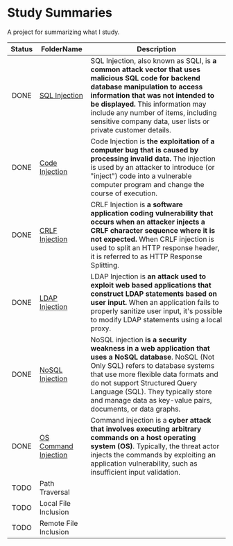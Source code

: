 # Study Summaries
A project for summarizing what I study.

|Status         |FolderName                                                                                                                         |Description
|:-:            |-                                                                                                                                  |-
|DONE           |[SQL Injection](https://github.com/MichaelZaslavsky/study-summaries/tree/master/Security/Injection%20Flaws/SQL%20Injection)        |SQL Injection, also known as SQLI, is **a common attack vector that uses malicious SQL code for backend database manipulation to access information that was not intended to be displayed.** This information may include any number of items, including sensitive company data, user lists or private customer details.
|DONE           |[Code Injection](https://github.com/MichaelZaslavsky/study-summaries/tree/master/Security/Injection%20Flaws/Code%20Injection)      |Code Injection is **the exploitation of a computer bug that is caused by processing invalid data.** The injection is used by an attacker to introduce (or "inject") code into a vulnerable computer program and change the course of execution.
|DONE           |[CRLF Injection](https://github.com/MichaelZaslavsky/study-summaries/tree/master/Security/Injection%20Flaws/CRLF%20Injection)      |CRLF Injection is **a software application coding vulnerability that occurs when an attacker injects a CRLF character sequence where it is not expected.** When CRLF injection is used to split an HTTP response header, it is referred to as HTTP Response Splitting.
|DONE           |[LDAP Injection](https://github.com/MichaelZaslavsky/study-summaries/tree/master/Security/Injection%20Flaws/LDAP%20Injection)      |LDAP Injection is **an attack used to exploit web based applications that construct LDAP statements based on user input.** When an application fails to properly sanitize user input, it's possible to modify LDAP statements using a local proxy.
|DONE           |[NoSQL Injection](https://github.com/MichaelZaslavsky/study-summaries/tree/master/Security/Injection%20Flaws/NoSQL%20Injection)    |NoSQL injection **is a security weakness in a web application that uses a NoSQL database**. NoSQL (Not Only SQL) refers to database systems that use more flexible data formats and do not support Structured Query Language (SQL). They typically store and manage data as key-value pairs, documents, or data graphs.
|DONE           |[OS Command Injection](https://github.com/MichaelZaslavsky/study-summaries/tree/master/Security/Injection%20Flaws/OS%20Command%20Injection) |Command injection is a **cyber attack that involves executing arbitrary commands on a host operating system (OS)**. Typically, the threat actor injects the commands by exploiting an application vulnerability, such as insufficient input validation.
|TODO           |Path Traversal                                                                                                                     |
|TODO           |Local File Inclusion                                                                                                               |
|TODO           |Remote File Inclusion                                                                                                              |
